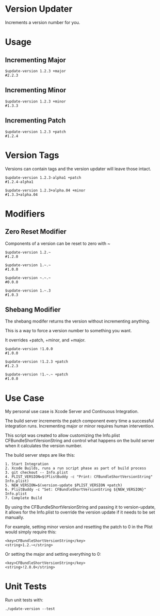 # Version Updater

Increments a version number for you.

# Usage

## Incrementing Major

````
$update-version 1.2.3 +major
#2.2.3
````

## Incrementing Minor

````
$update-version 1.2.3 +minor
#1.3.3
````

## Incrementing Patch

````
$update-version 1.2.3 +patch
#1.2.4
````

# Version Tags

Versions can contain tags and the version updater will leave those intact.

````
$update-version 1.2.3-alpha1 +patch
#1.2.4-alpha1
````

````
$update-version 1.2.3+alpha.04 +minor
#1.3.3+alpha.04
````

# Modifiers

## Zero Reset Modifier

Components of a version can be reset to zero with ~

````
$update-version 1.2.~
#1.2.0
````

````
$update-version 1.~.~
#1.0.0
````

````
$update-version ~.~.~
#0.0.0
````

````
$update-version 1.~.3
#1.0.3
````

## Shebang Modifier

The shebang modifer returns the version without incrementing anything.

This is a way to force a version number to something you want.

It overrides +patch, +minor, and +major.

````
$update-version !1.0.0
#1.0.0
````

````
$update-version !1.2.3 +patch
#1.2.3
````

````
$update-version !1.~.~ +patch
#1.0.0
````

# Use Case

My personal use case is Xcode Server and Continuous Integration.

The build server increments the patch component every time a successful integration runs.
Incrementing major or minor requires human intervention.

This script was created to allow customizing the Info.plist
CFBundleShortVersionString and control what happens on the build server when
it calculates the version number.

The build server steps are like this:

````
1. Start Integration
2. Xcode Builds, runs a run script phase as part of build process
3. git checkout -- Info.plist
4. PLIST_VERSION=$(PlistBuddy -c "Print: CFBundleShortVersionString" Info.plist)
5. NEW_VERSION=$(version-update $PLIST_VERSION +patch)
6. PlistBuddy -c "Set: CFBundleShortVersionString ${NEW_VERSION}" Info.plist
7. Complete Build
````

By using the CFBundleShortVersionString and passing it to version-update,
it allows for the Info.plist to override the version update if it needs to be
set manually.

For example, setting minor version and resetting the patch to 0 in the Plist would
simply require this:

````
<key>CFBundleShortVersionString</key>
<string>1.2.~</string>
````

Or setting the major and setting everything to 0:
````
<key>CFBundleShortVersionString</key>
<string>!2.0.0</string>
````

# Unit Tests

Run unit tests with:

````
./update-version --test
````

